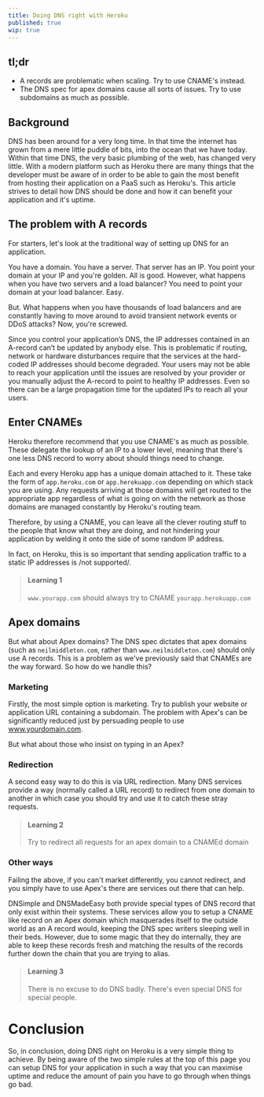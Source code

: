 ```yaml
---
title: Doing DNS right with Heroku
published: true
wip: true
---
```


## tl;dr
* A records are problematic when scaling.  Try to use CNAME's instead.
* The DNS spec for apex domains cause all sorts of issues.  Try to use subdomains as much as possible.

## Background

DNS has been around for a very long time.  In that time the internet has grown from a mere little puddle of bits, into the ocean that we have today.  Within that time DNS, the very basic plumbing of the web, has changed very little.  With a modern platform such as Heroku there are many things that the developer must be aware of in order to be able to gain the most benefit from hosting their application on a PaaS such as Heroku's.  This article strives to detail how DNS should be done and how it can benefit your application and it's uptime.

## The problem with A records

For starters, let's look at the traditional way of setting up DNS for an application.

You have a domain.  You have a server.  That server has an IP.  You point your domain at your IP and you're golden.  All is good.  However, what happens when you have two servers and a load balancer?  You need to point your domain at your load balancer.  Easy.

But.  What happens when you have thousands of load balancers and are constantly having to move around to avoid transient network events or DDoS attacks?  Now, you're screwed.

Since you control your application’s DNS, the IP addresses contained in an A-record can’t be updated by anybody else. This is problematic if routing, network or hardware disturbances require that the services at the hard-coded IP addresses should become degraded. Your users may not be able to reach your application until the issues are resolved by your provider or you manually adjust the A-record to point to healthy IP addresses. Even so there can be a large propagation time for the updated IPs to reach all your users.

## Enter CNAMEs

Heroku therefore recommend that you use CNAME's as much as possible.  These delegate the lookup of an IP to a lower level, meaning that there's one less DNS record to worry about should things need to change.

Each and every Heroku app has a unique domain attached to it.  These take the form of `app.heroku.com` or `app.herokuapp.com` depending on which stack you are using.  Any requests arriving at those domains will get routed to the appropriate app regardless of what is going on with the network as those domains are managed constantly by Heroku's routing team.

Therefore, by using a CNAME, you can leave all the clever routing stuff to the people that know what they are doing, and not hindering your application by welding it onto the side of some random IP address.

In fact, on Heroku, this is so important that sending application traffic to a static IP addresses is /not supported/.

> #### Learning 1
> `www.yourapp.com`  should always try to CNAME `yourapp.herokuapp.com`

## Apex domains

But what about Apex domains?  The DNS spec dictates that apex domains (such as `neilmiddleton.com`, rather than `www.neilmiddleton.com`) should only use A records.  This is a problem as we've previously said that CNAMEs are the way forward.  So how do we handle this?

### Marketing

Firstly, the most simple option is marketing.  Try to publish your website or application URL containing a subdomain.  The problem with Apex's can be significantly reduced just by persuading people to use www.yourdomain.com.

But what about those who insist on typing in an Apex?

### Redirection

A second easy way to do this is via URL redirection.  Many DNS services provide a way (normally called a URL record) to redirect from one domain to another in which case you should try and use it to catch these stray requests.

> #### Learning 2
> Try to redirect all requests for an apex domain to a CNAMEd domain

### Other ways

Failing the above, if you can't market differently, you cannot redirect, and you simply have to use Apex's there are services out there that can help.

DNSimple and DNSMadeEasy both provide special types of DNS record that only exist within their systems.  These services allow you to setup a CNAME like record on an Apex domain which masquerades itself to the outside world as an A record would, keeping the DNS spec writers sleeping well in their beds.  However, due to some magic that they do internally, they are able to keep these records fresh and matching the results of the records further down the chain that you are trying to alias.

> #### Learning 3
>  There is no excuse to do DNS badly.  There's even special DNS for special people.

# Conclusion

So, in conclusion, doing DNS right on Heroku is a very simple thing to achieve.  By being aware of the two simple rules at the top of this page you can setup DNS for your application in such a way that you can maximise uptime and reduce the amount of pain you have to go through when things go bad.

